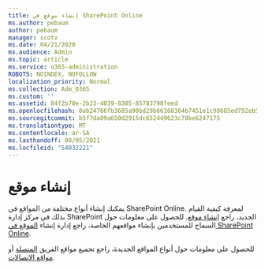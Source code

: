 ```yaml
---
title: إنشاء موقع في SharePoint Online
ms.author: pebaum
author: pebaum
manager: scotv
ms.date: 04/21/2020
ms.audience: Admin
ms.topic: article
ms.service: o365-administration
ROBOTS: NOINDEX, NOFOLLOW
localization_priority: Normal
ms.collection: Adm_O365
ms.custom: ''
ms.assetid: 84f2b70e-2b23-4039-8305-85783798feed
ms.openlocfilehash: 0ab24766fb3685a90bd29b66168364b7451e1c98685ed792eb595bec9cb1b0ac
ms.sourcegitcommit: b5f7da89a650d2915dc652449623c78be6247175
ms.translationtype: MT
ms.contentlocale: ar-SA
ms.lasthandoff: 08/05/2021
ms.locfileid: "54032221"
---
```

# <a name="create-a-site"></a>إنشاء موقع

يمكنك إنشاء أنواع مختلفة من المواقع في SharePoint Online. لمعرفة كيفية القيام بذلك في مركز إدارة SharePoint الجديد، راجع [إنشاء موقع](https://go.microsoft.com/fwlink/?linkid=866295). للحصول على معلومات حول السماح للمستخدمين بإنشاء مواقعهم الخاصة، راجع إدارة إنشاء [الموقع في SharePoint Online](https://go.microsoft.com/fwlink/?linkid=866296).
 
للحصول على معلومات حول أنواع المواقع الجديدة، راجع تجميع مواقع الفريق [المتصلة](https://go.microsoft.com/fwlink/?linkid=866292) أو [مواقع الاتصالات](https://go.microsoft.com/fwlink/?linkid=866294).
    


